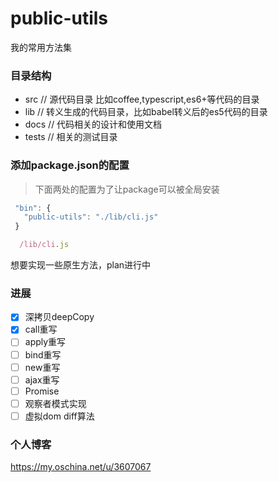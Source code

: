 # public-utils
我的常用方法集

### 目录结构
- src     // 源代码目录 比如coffee,typescript,es6+等代码的目录
- lib     // 转义生成的代码目录，比如babel转义后的es5代码的目录
- docs    // 代码相关的设计和使用文档
- tests   // 相关的测试目录


### 添加package.json的配置
> 下面两处的配置为了让package可以被全局安装
```javaScript
 "bin": {
   "public-utils": "./lib/cli.js"
 }
```
```javaScript
  /lib/cli.js
```


想要实现一些原生方法，plan进行中
### 进展
- [x] 深拷贝deepCopy
- [x] call重写
- [ ] apply重写
- [ ] bind重写
- [ ] new重写
- [ ] ajax重写
- [ ] Promise
- [ ] 观察者模式实现
- [ ] 虚拟dom diff算法

### 个人博客
<https://my.oschina.net/u/3607067>

